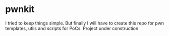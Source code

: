 # pwnkit
I tried to keep things simple. But finally I will have to create this repo for pwn templates, utils and scripts for PoCs. Project under construction
